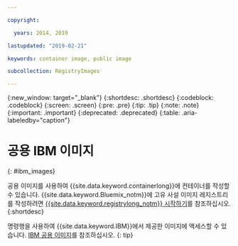 ```yaml
---

copyright:

  years: 2014, 2019

lastupdated: "2019-02-21"

keywords: container image, public image

subcollection: RegistryImages

---
```


{:new_window: target="_blank"}
{:shortdesc: .shortdesc}
{:codeblock: .codeblock}
{:screen: .screen}
{:pre: .pre}
{:tip: .tip}
{:note: .note}
{:important: .important}
{:deprecated: .deprecated}
{:table: .aria-labeledby="caption"}

# 공용 IBM 이미지
{: #ibm_images}

공용 이미지를 사용하여 {{site.data.keyword.containerlong}}에 컨테이너를 작성할 수 있습니다. {{site.data.keyword.Bluemix_notm}}에 고유 사설 이미지 레지스트리를 작성하려면 [{{site.data.keyword.registrylong_notm}} 시작하기](/docs/services/Registry?topic=registry-index#index)를 참조하십시오.
{:shortdesc}

명령행을 사용하여 {{site.data.keyword.IBM}}에서 제공한 이미지에 액세스할 수 있습니다. [IBM 공용 이미지](/docs/services/Registry?topic=registry-public_images#public_images)를 참조하십시오.
{: tip}
